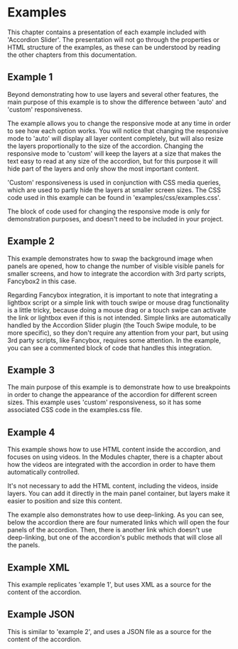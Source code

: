 # Examples #

This chapter contains a presentation of each example included with 'Accordion Slider'. The presentation will not go through the properties or HTML structure of the examples, as these can be understood by reading the other chapters from this documentation.

## Example 1 ##

Beyond demonstrating how to use layers and several other features, the main purpose of this example is to show the difference between 'auto' and 'custom' responsiveness. 

The example allows you to change the responsive mode at any time in order to see how each option works. You will notice that changing the responsive mode to 'auto' will display all layer content completely, but will also resize the layers proportionally to the size of the accordion. Changing the responsive mode to 'custom' will keep the layers at a size that makes the text easy to read at any size of the accordion, but for this purpose it will hide part of the layers and only show the most important content.

'Custom' responsiveness is used in conjunction with CSS media queries, which are used to partly hide the layers at smaller screen sizes. The CSS code used in this example can be found in 'examples/css/examples.css'.

The block of code used for changing the responsive mode is only for demonstration purposes, and doesn't need to be included in your project.

## Example 2 ##

This example demonstrates how to swap the background image when panels are opened, how to change the number of visible visible panels for smaller screens, and how to integrate the accordion with 3rd party scripts, Fancybox2 in this case.

Regarding Fancybox integration, it is important to note that integrating a lightbox script or a simple link with touch swipe or mouse drag functionality is a little tricky, because doing a mouse drag or a touch swipe can activate the link or lightbox even if this is not intended. Simple links are automatically handled by the Accordion Slider plugin (the Touch Swipe module, to be more specific), so they don't require any attention from your part, but using 3rd party scripts, like Fancybox, requires some attention. In the example, you can see a commented block of code that handles this integration.

## Example 3 ##

The main purpose of this example is to demonstrate how to use breakpoints in order to change the appearance of the accordion for different screen sizes. This example uses 'custom' responsiveness, so it has some associated CSS code in the examples.css file.

## Example 4 ##

This example shows how to use HTML content inside the accordion, and focuses on using videos. In the Modules chapter, there is a chapter about how the videos are integrated with the accordion in order to have them automatically controlled.

It's not necessary to add the HTML content, including the videos, inside layers. You can add it directly in the main panel container, but layers make it easier to position and size this content.

The example also demonstrates how to use deep-linking. As you can see, below the accordion there are four numerated links which will open the four panels of the accordion. Then, there is another link which doesn't use deep-linking, but one of the accordion's public methods that will close all the panels.

## Example XML ##

This example replicates 'example 1', but uses XML as a source for the content of the accordion.

## Example JSON ##

This is similar to 'example 2', and uses a JSON file as a source for the content of the accordion.
